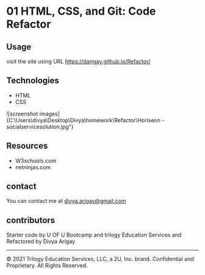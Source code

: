 # 01 HTML, CSS, and Git: Code Refactor

## Usage
visit the site using URL https://darigay.github.io/Refactor/

## Technologies
- HTML
- CSS

![screenshot images]
{C:\Users\divya\Desktop\Divya\homework\Refactor\Horiseon -socialservicesolution.jpg"}

## Resources
- W3schools.com
- netninjas.com

## contact
You can contact me at divya.arigay@gmail.com

## contributors
Starter code by U OF U Bootcamp and trilogy Education Services and Refactored by Divya Arigay

- - -
© 2021 Trilogy Education Services, LLC, a 2U, Inc. brand. Confidential and Proprietary. All Rights Reserved.
